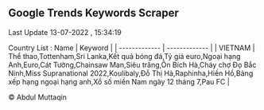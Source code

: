 

## Google Trends Keywords Scraper 
 
Last Update 13-07-2022 , 15:34:19

Country List :
 Name  | Keyword |
| ------------- | ------------- |
| VIETNAM | Thể thao,Tottenham,Sri Lanka,Kết quả bóng đá,Tỷ giá euro,Ngoại hạng Anh,Euro,Cát Tường,Chainsaw Man,Siêu trăng,Ôn Bích Hà,Cháy chợ Đọ Bắc Ninh,Miss Supranational 2022,Koulibaly,Đỗ Thị Hà,Raphinha,Hiền Hồ,Bảng xếp hạng ngoại hạng anh,Xổ số miền Nam ngày 12 tháng 7,Pau FC |



© Abdul Muttaqin 
